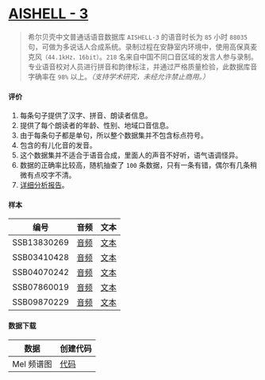 # [AISHELL - 3](http://www.openslr.org/93/)

> 希尔贝壳中文普通话语音数据库 `AISHELL-3` 的语音时长为 `85` 小时 `88035` 句，可做为多说话人合成系统。录制过程在安静室内环境中，使用高保真麦克风`（44.1kHz，16bit）`。`218` 名来自中国不同口音区域的发言人参与录制。专业语音校对人员进行拼音和韵律标注，并通过严格质量检验，此数据库音字确率在 `98%` 以上。_（支持学术研究，未经允许禁止商用。）_

#### 评价

1. 每条句子提供了汉字、拼音、朗读者信息。
1. 提供了每个朗读者的年龄、性别、地域口音信息。
1. 由于每条句子都是单句，所以整个数据集并不包含标点符号。
1. 包含的有儿化音的发音。
1. 这个数据集并不适合于语音合成，里面人的声音不好听，语气语调怪异。
1. 数据的正确率比较高，随机抽查了 `100` 条数据，只有一条有错，偶尔有几条稍微有点咬字不清。
1. [详细分析报告](./notebooks/AISHELL-3-数据分析报告.ipynb)。

#### 样本

| 编号        | 音频                           | 文本                           |
| ----------- | ------------------------------ | ------------------------------ |
| SSB13830269 | [音频](./demo/SSB13830269.mp3) | [文本](./demo/SSB13830269.txt) |
| SSB03410428 | [音频](./demo/SSB03410428.mp3) | [文本](./demo/SSB03410428.txt) |
| SSB04070242 | [音频](./demo/SSB04070242.mp3) | [文本](./demo/SSB04070242.txt) |
| SSB07860019 | [音频](./demo/SSB07860019.mp3) | [文本](./demo/SSB07860019.txt) |
| SSB09870229 | [音频](./demo/SSB09870229.mp3) | [文本](./demo/SSB09870229.txt) |

#### 数据下载

| 数据   | 创建代码                                        |
| ------ | ----------------------------------------------- |
| Mel 频谱图 | [代码](./notebooks/AISHELL-3-创建Mel频谱图.ipynb) |
